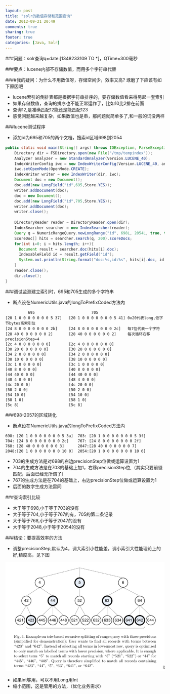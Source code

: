 ```yaml
---
layout: post
title: "solr的数值存储和范围查询"
date: 2012-09-21 20:49
comments: true
sharing: true
footer: true
categories: [Java, Solr]
---
```


###问题：solr查询q=date:[1348233109 TO *]，QTime=300毫秒

###要点：lucene内部不存储数值，而用多个字符串代替

####我的疑问：为什么不用数值呀，存储空间少，效率又高? 琢磨了下应该有如下原因吧
+ lucene索引的倒排表都是根据字符串排序的，要存储数值看来得另起一套索引
+ 如果存储数值，查询的排序也不能正常运作了，比如10比2排在前面
+ 查询12,是准确匹配12能还是能匹配123
+ 感觉问题越来越复杂，如果数值也是串，那问题就简单多了,和一般的词没两样

###lucene测试程序
+ 添加id为695和705的两个文档，搜索id区域698到2054 

```java
public static void main(String[] args) throws IOException, ParseException{
    Directory dir = FSDirectory.open(new File("/tmp/tempindex"));
    Analyzer analyzer = new StandardAnalyzer(Version.LUCENE_40);
    IndexWriterConfig iwc = new IndexWriterConfig(Version.LUCENE_40, analyzer);
    iwc.setOpenMode(OpenMode.CREATE);
    IndexWriter writer = new IndexWriter(dir, iwc);
    Document doc = new Document();  
    doc.add(new LongField("id",695,Store.YES));  
    writer.addDocument(doc);  
    doc = new Document();  
    doc.add(new LongField("id",705,Store.YES));  
    writer.addDocument(doc);  
    writer.close();
    
    DirectoryReader reader = DirectoryReader.open(dir);
    IndexSearcher searcher = new IndexSearcher(reader);
    Query q = NumericRangeQuery.newLongRange("id", 698L, 2054L, true, true); 
    ScoreDoc[] hits = searcher.search(q, 200).scoreDocs;  
    for(int i=0; i < hits.length; i++){
      Document result = searcher.doc(hits[i].doc);
      IndexableField id = result.getField("id");
      System.out.println(String.format("doc:%s,id:%s", hits[i].doc, id.numericValue().longValue()));
    }
    reader.close();
    dir.close();
}
```

###调试监测建立索引时，695和705生成的多个字符串
+ 断点设在NumericUtils.java的longToPrefixCoded方法内

```
          695                         705
[20 1 0 0 0 0 0 0 0 5 37]   [20 1 0 0 0 0 0 0 0 5 41] 0x20代表long,低字节bytes高索引位  
[24 8 0 0 0 0 0 0 0 2b]     [24 8 0 0 0 0 0 0 0 2c]   每7位代表一个字符
[28 40 0 0 0 0 0 0 2]       [28 40 0 0 0 0 0 0 2]     每次循环右移precisionStep=4
[2c 4 0 0 0 0 0 0 0]        [2c 4 0 0 0 0 0 0 0]
[30 20 0 0 0 0 0 0]         [30 20 0 0 0 0 0 0]
[34 2 0 0 0 0 0 0]          [34 2 0 0 0 0 0 0]
[38 10 0 0 0 0 0]           [38 10 0 0 0 0 0]
[3c 1 0 0 0 0 0]            [3c 1 0 0 0 0 0]
[40 8 0 0 0 0]              [40 8 0 0 0 0]
[44 40 0 0 0]               [44 40 0 0 0]
[48 4 0 0 0]                [48 4 0 0 0]
[4c 20 0 0]                 [4c 20 0 0]
[50 2 0 0]                  [50 2 0 0]
[54 10 0]                   [54 10 0]
[58 1 0]                    [58 1 0]
[5c 8]                      [5c 8]
```

###698-2057的区域转化
+ 断点设在NumericUtils.java的longToPrefixCoded方法内

```
698: [20 1 0 0 0 0 0 0 0 5 3a]  703: [20 1 0 0 0 0 0 0 0 5 3f] 
704: [24 8 0 0 0 0 0 0 0 2c]    767: [24 8 0 0 0 0 0 0 0 2f]
768: [28 40 0 0 0 0 0 0 3]      2047:[28 40 0 0 0 0 0 0 7]
2048:[20 1 0 0 0 0 0 0 0 10 0]  2054:[20 1 0 0 0 0 0 0 0 10 6]
```
+ 703的生成方法是对698的右边precisionStep位做或运算设置为1
+ 704的生成方法是在703的基础上加1，右移precisionStep位,（其实只要前缀匹配，后面已经无所谓了）
+ 767的生成方法是在704的基础上，右边precisionStep位做或运算设置为1
+ 后面的数字生成方法雷同

###查询索引比较
+ 大于等于698,小于等于703的没有
+ 大于等于704,小于等于767的有，705的第二条记录
+ 大于等于768,小于等于2047的没有
+ 大于等于2048,小于等于2054的没有

###结论：要提高效率的方法
+ 调整precisionStep,默认为4，调大索引小性能差，调小索引大性能理论上的好,精度高，见下图

![rangequery](/images/post/rangequery.gif "rangequery")

+ 如果int够用，可以不用Long用Int
+ 缩小范围，这是管用的方法，（优化业务需求）
